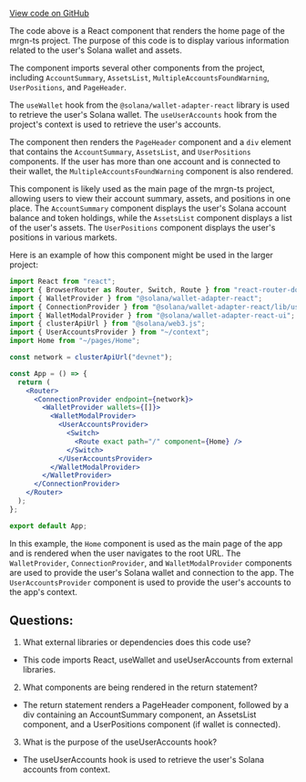 [View code on GitHub](https://github.com/mrgnlabs/mrgn-ts/apps/marginfi-v2-ui/src/pages/index.tsx)

The code above is a React component that renders the home page of the mrgn-ts project. The purpose of this code is to display various information related to the user's Solana wallet and assets. 

The component imports several other components from the project, including `AccountSummary`, `AssetsList`, `MultipleAccountsFoundWarning`, `UserPositions`, and `PageHeader`. 

The `useWallet` hook from the `@solana/wallet-adapter-react` library is used to retrieve the user's Solana wallet. The `useUserAccounts` hook from the project's context is used to retrieve the user's accounts. 

The component then renders the `PageHeader` component and a `div` element that contains the `AccountSummary`, `AssetsList`, and `UserPositions` components. If the user has more than one account and is connected to their wallet, the `MultipleAccountsFoundWarning` component is also rendered. 

This component is likely used as the main page of the mrgn-ts project, allowing users to view their account summary, assets, and positions in one place. The `AccountSummary` component displays the user's Solana account balance and token holdings, while the `AssetsList` component displays a list of the user's assets. The `UserPositions` component displays the user's positions in various markets. 

Here is an example of how this component might be used in the larger project:

```jsx
import React from "react";
import { BrowserRouter as Router, Switch, Route } from "react-router-dom";
import { WalletProvider } from "@solana/wallet-adapter-react";
import { ConnectionProvider } from "@solana/wallet-adapter-react/lib/useConnection";
import { WalletModalProvider } from "@solana/wallet-adapter-react-ui";
import { clusterApiUrl } from "@solana/web3.js";
import { UserAccountsProvider } from "~/context";
import Home from "~/pages/Home";

const network = clusterApiUrl("devnet");

const App = () => {
  return (
    <Router>
      <ConnectionProvider endpoint={network}>
        <WalletProvider wallets={[]}>
          <WalletModalProvider>
            <UserAccountsProvider>
              <Switch>
                <Route exact path="/" component={Home} />
              </Switch>
            </UserAccountsProvider>
          </WalletModalProvider>
        </WalletProvider>
      </ConnectionProvider>
    </Router>
  );
};

export default App;
```

In this example, the `Home` component is used as the main page of the app and is rendered when the user navigates to the root URL. The `WalletProvider`, `ConnectionProvider`, and `WalletModalProvider` components are used to provide the user's Solana wallet and connection to the app. The `UserAccountsProvider` component is used to provide the user's accounts to the app's context.
## Questions: 
 1. What external libraries or dependencies does this code use?
- This code imports React, useWallet and useUserAccounts from external libraries.
 
2. What components are being rendered in the return statement?
- The return statement renders a PageHeader component, followed by a div containing an AccountSummary component, an AssetsList component, and a UserPositions component (if wallet is connected).

3. What is the purpose of the useUserAccounts hook?
- The useUserAccounts hook is used to retrieve the user's Solana accounts from context.